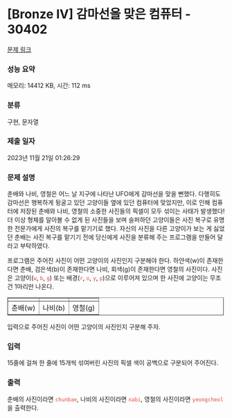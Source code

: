 # [Bronze IV] 감마선을 맞은 컴퓨터 - 30402 

[문제 링크](https://www.acmicpc.net/problem/30402) 

### 성능 요약

메모리: 14412 KB, 시간: 112 ms

### 분류

구현, 문자열

### 제출 일자

2023년 11월 21일 01:26:29

### 문제 설명

<p>춘배와 나비, 영철은 어느 날 지구에 나타난 UFO에게 감마선을 맞을 뻔했다. 다행히도 감마선은 행복하게 뒹굴고 있던 고양이들 옆에 있던 컴퓨터에 맞았지만, 이로 인해 컴퓨터에 저장된 춘배와 나비, 영철의 소중한 사진들의 픽셀이 모두 섞이는 사태가 발생했다! 더 이상 형체를 알아볼 수 없게 된 사진들을 보며 슬퍼하던 고양이들은 사진 복구로 유명한 전문가에게 사진의 복구를 맡기기로 했다. 자신의 사진을 다른 고양이가 보는 게 싫었던 춘배는 사진 복구를 맡기기 전에 당신에게 사진을 분류해 주는 프로그램을 만들어 달라고 부탁하였다.</p>

<p>프로그램은 주어진 사진이 어떤 고양이의 사진인지 구분해야 한다. 하얀색(w)이 존재한다면 춘배, 검은색(b)이 존재한다면 나비, 회색(g)이 존재한다면 영철의 사진이다. 사진은 고양이(<span style="color:#e74c3c;"><code>w</code></span>, <span style="color:#e74c3c;"><code>b</code></span>, <span style="color:#e74c3c;"><code>g</code></span>) 또는 배경(<span style="color:#e74c3c;"><code>r</code></span>, <span style="color:#e74c3c;"><code>o</code></span>, <span style="color:#e74c3c;"><code>y</code></span>, <span style="color:#e74c3c;"><code>p</code></span>)으로 이루어져 있으며 한 사진에 고양이는 무조건 1마리만 나온다.</p>

<table align="center" border="1" cellpadding="1" cellspacing="1" class="table table-bordered" style="width: 500px;">
	<tbody>
		<tr>
			<td style="text-align: center;"><img alt="" src="https://upload.acmicpc.net/418e79b5-1210-4ed5-aa61-e6a9338a743c/-/preview/"></td>
			<td style="text-align: center;"><img alt="" src="https://upload.acmicpc.net/91793c3d-9170-40ad-8b3d-8b95de54a4b4/-/preview/"></td>
			<td style="text-align: center;"><img alt="" src="https://upload.acmicpc.net/3d6bc652-62e8-4b9b-8c2a-e42344f52f8d/-/preview/"></td>
		</tr>
		<tr>
			<td style="text-align: center;">춘배(w)</td>
			<td style="text-align: center;">나비(b)</td>
			<td style="text-align: center;">영철(g)</td>
		</tr>
	</tbody>
</table>

<p>입력으로 주어진 사진이 어떤 고양이의 사진인지 구분해 주자.</p>

### 입력 

 <p>15줄에 걸쳐 한 줄에 15개씩 섞여버린 사진의 픽셀 색이 공백으로 구분되어 주어진다.</p>

### 출력 

 <p>춘배의 사진이라면 <span style="color:#e74c3c;"><code>chunbae</code></span>, 나비의 사진이라면 <span style="color:#e74c3c;"><code>nabi</code></span>, 영철의 사진이라면 <span style="color:#e74c3c;"><code>yeongcheol</code></span>을 출력한다.</p>

